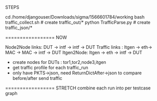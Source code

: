 STEPS

cd /home/djangouser/Downloads/sigma/1566601784/working
bash traffic_collect.sh # create traffic_out/*
python TrafficParse.py # create traffic_json/*

=================
NOW
    
Node2Node links: DUT -> intf -> intf -> DUT
Traffic links : Itgen -> eth-> MAC -> MAC ->  intf -> DUT
Itgen2Node: Itgen -> eth ->  intf -> DUT


- create nodes for DUTs : tor1,tor2,node3,itgen
- get traffic profile for each traffic_run
- only have PKTS->json, need ReturnDictAfter->json to compare before/after send traffic


=================
STRETCH
combine each run into per testcase graph
